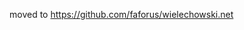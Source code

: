 moved to [https://github.com/faforus/wielechowski.net
](https://github.com/faforus/wielechowski.ts)

